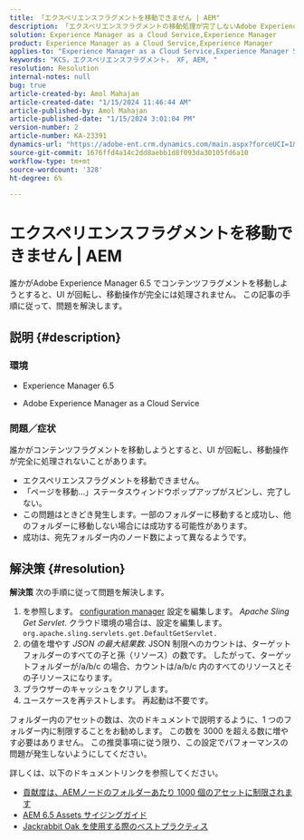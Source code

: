 ```yaml
---
title: 「エクスペリエンスフラグメントを移動できません | AEM"
description: 「エクスペリエンスフラグメントの移動処理が完了しないAdobe Experience Managerの問題を修正する方法を学びます。」
solution: Experience Manager as a Cloud Service,Experience Manager
product: Experience Manager as a Cloud Service,Experience Manager
applies-to: "Experience Manager as a Cloud Service,Experience Manager Sites,Experience Manager 6.5"
keywords: "KCS，エクスペリエンスフラグメント， XF, AEM, "
resolution: Resolution
internal-notes: null
bug: true
article-created-by: Amol Mahajan
article-created-date: "1/15/2024 11:46:44 AM"
article-published-by: Amol Mahajan
article-published-date: "1/15/2024 3:01:04 PM"
version-number: 2
article-number: KA-23391
dynamics-url: "https://adobe-ent.crm.dynamics.com/main.aspx?forceUCI=1&pagetype=entityrecord&etn=knowledgearticle&id=d12eccbf-9bb3-ee11-a569-6045bd006149"
source-git-commit: 1676ffd4a14c2dd8aebb1d8f093da30105fd6a10
workflow-type: tm+mt
source-wordcount: '328'
ht-degree: 6%

---
```


# エクスペリエンスフラグメントを移動できません | AEM


誰かがAdobe Experience Manager 6.5 でコンテンツフラグメントを移動しようとすると、UI が回転し、移動操作が完全には処理されません。 この記事の手順に従って、問題を解決します。

## 説明 {#description}


### <b>環境</b>

- Experience Manager 6.5


- Adobe Experience Manager as a Cloud Service




### <b>問題／症状</b>

誰かがコンテンツフラグメントを移動しようとすると、UI が回転し、移動操作が完全に処理されないことがあります。

- エクスペリエンスフラグメントを移動できません。
- 「ページを移動…」ステータスウィンドウポップアップがスピンし、完了しない。
- この問題はときどき発生します。一部のフォルダーに移動すると成功し、他のフォルダーに移動しない場合には成功する可能性があります。
- 成功は、宛先フォルダー内のノード数によって異なるようです。





## 解決策 {#resolution}

<b>解決策</b>
次の手順に従って問題を解決します。



1. を参照します。 [configuration manager](http://localhost:4502/system/console/configMgr) 設定を編集します。 *Apache Sling Get Servlet*. クラウド環境の場合は、設定を編集します。 `org.apache.sling.servlets.get.DefaultGetServlet.`
2. の値を増やす *JSON の最大結果数*. JSON 制限へのカウントは、ターゲットフォルダーのすべての子と孫（リソース）の数です。 したがって、ターゲットフォルダーが/a/b/c の場合、カウントは/a/b/c 内のすべてのリソースとその子リソースになります。
3. ブラウザーのキャッシュをクリアします。
4. ユースケースを再テストします。 再起動は不要です。


フォルダー内のアセットの数は、次のドキュメントで説明するように、1 つのフォルダー内に制限することをお勧めします。 この数を 3000 を超える数に増やす必要はありません。 この推奨事項に従う限り、この設定でパフォーマンスの問題が発生しないようにしてください。

詳しくは、以下のドキュメントリンクを参照してください。

- [貢献度は、AEMノードのフォルダーあたり 1000 個のアセットに制限されます](https://experienceleague.adobe.com/docs/experience-cloud-kcs/kbarticles/KA-21172.html)
- [AEM 6.5 Assets サイジングガイド](https://experienceleague.adobe.com/docs/experience-manager-65/assets/administer/assets-sizing-guide.html)
- [Jackrabbit Oak を使用する際のベストプラクティス](https://jackrabbit.apache.org/oak/docs/dos_and_donts.html)

